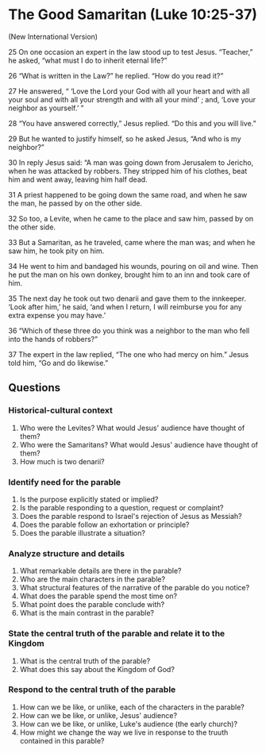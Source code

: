 # The Good Samaritan (Luke 10:25-37)

(New International Version)

25 On one occasion an expert in the law stood up to test Jesus. “Teacher,” he
asked, “what must I do to inherit eternal life?”

26 “What is written in the Law?” he replied. “How do you read it?”

27 He answered, “ ‘Love the Lord your God with all your heart and with all
your soul and with all your strength and with all your mind’ ; and, ‘Love your
neighbor as yourself.’ ”

28 “You have answered correctly,” Jesus replied. “Do this and you will live.”

29 But he wanted to justify himself, so he asked Jesus, “And who is my neighbor?”

30 In reply Jesus said: “A man was going down from Jerusalem to Jericho, when
he was attacked by robbers. They stripped him of his clothes, beat him and
went away, leaving him half dead.

31 A priest happened to be going down the same road, and when he saw the man,
he passed by on the other side.

32 So too, a Levite, when he came to the place and saw him, passed by on the
other side.

33 But a Samaritan, as he traveled, came where the man was; and when he saw
him, he took pity on him.

34 He went to him and bandaged his wounds, pouring on oil and wine. Then he
put the man on his own donkey, brought him to an inn and took care of him.

35 The next day he took out two denarii and gave them to the innkeeper. ‘Look
after him,’ he said, ‘and when I return, I will reimburse you for any extra
expense you may have.’

36 “Which of these three do you think was a neighbor to the man who fell into
the hands of robbers?”

37 The expert in the law replied, “The one who had mercy on him.” Jesus told
him, “Go and do likewise.” 

## Questions

### Historical-cultural context

1. Who were the Levites? What would Jesus' audience have thought of them?
2. Who were the Samaritans? What would Jesus' audience have thought of them?
3. How much is two denarii?

### Identify need for the parable

1. Is the purpose explicitly stated or implied?
2. Is the parable responding to a question, request or complaint?
3. Does the parable respond to Israel's rejection of Jesus as Messiah?
4. Does the parable follow an exhortation or principle?
5. Does the parable illustrate a situation?

### Analyze structure and details

1. What remarkable details are there in the parable?
2. Who are the main characters in the parable?
3. What structural features of the narrative of the parable do you notice?
4. What does the parable spend the most time on?
5. What point does the parable conclude with?
6. What is the main contrast in the parable?

### State the central truth of the parable and relate it to the Kingdom

1. What is the central truth of the parable?
2. What does this say about the Kingdom of God?

### Respond to the central truth of the parable

1. How can we be like, or unlike, each of the characters in the parable?
2. How can we be like, or unlike, Jesus' audience?
3. How can we be like, or unlike, Luke's audience (the early church)?
4. How might we change the way we live in response to the truuth contained in
   this parable?
